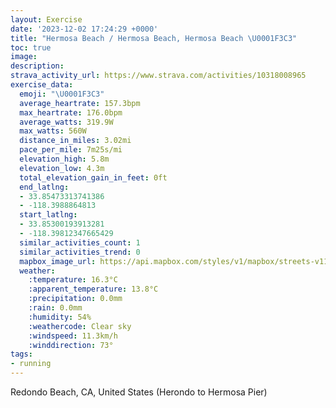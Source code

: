 ```yaml
---
layout: Exercise
date: '2023-12-02 17:24:29 +0000'
title: "Hermosa Beach / Hermosa Beach, Hermosa Beach \U0001F3C3"
toc: true
image:
description:
strava_activity_url: https://www.strava.com/activities/10318008965
exercise_data:
  emoji: "\U0001F3C3"
  average_heartrate: 157.3bpm
  max_heartrate: 176.0bpm
  average_watts: 319.9W
  max_watts: 560W
  distance_in_miles: 3.02mi
  pace_per_mile: 7m25s/mi
  elevation_high: 5.8m
  elevation_low: 4.3m
  total_elevation_gain_in_feet: 0ft
  end_latlng:
  - 33.85473313741386
  - -118.3988864813
  start_latlng:
  - 33.85300193913281
  - -118.39812347665429
  similar_activities_count: 1
  similar_activities_trend: 0
  mapbox_image_url: https://api.mapbox.com/styles/v1/mapbox/streets-v11/static/path-5+787af2-1.0(qasmExusqUmDjAuA%60%40yAl%40uAf%40eBf%40i%40Vy%40Xi%40H%7D%40R_Cn%40m%40TuAX%7BCz%40mDx%40qBj%40UBQF_%40Do%40Ti%40JoCv%40mBd%40_%40LYB%5DNiARyAd%40a%40HsCr%40s%40LuCv%40aAPq%40T_Cn%40mBr%40i%40JqAd%40e%40PUNGF%40LXYv%40%5BfBk%40vA_%40j%40UnCw%40rA%5B~%40WVEjA%5Bh%40IlBm%40hAStAe%40pAWd%40Q%5EEzAe%40p%40Kr%40Wp%40Kv%40Sh%40QbAYb%40EzAe%40p%40MpAa%40tBe%40f%40Q%60%40GzAc%40~%40SdCq%40p%40Ud%40Ij%40UrDmA%5EIx%40_%40n%40S%5CQd%40K%5EKvAq%40%5CK%5EGxB%7B%40r%40Qx%40c%40b%40In%40U%7C%40sAVWNg%40FG~Aq%40j%40SbGsClAg%40H%40CBm%40Ri%40LWLgA%60%40yJrEOLCT%3FTCN),pin-s-s+e5b22e(-118.39853,33.85385),pin-s-f+89ae00(-118.39768000000002,33.852309999999996)/auto/800x800?access_token=pk.eyJ1Ijoiam9zaGJlY2ttYW4iLCJhIjoiY205eWR2aDd1MWZ6djJrbXc4a3M0bWZleiJ9.XiG9OWkNcZk2QzjJbxLB4A
  weather:
    :temperature: 16.3°C
    :apparent_temperature: 13.8°C
    :precipitation: 0.0mm
    :rain: 0.0mm
    :humidity: 54%
    :weathercode: Clear sky
    :windspeed: 11.3km/h
    :winddirection: 73°
tags:
- running
---
```

Redondo Beach, CA, United States (Herondo to Hermosa Pier)
